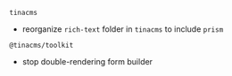 `tinacms`
- reorganize `rich-text` folder in `tinacms` to include `prism`

`@tinacms/toolkit`
- stop double-rendering form builder

